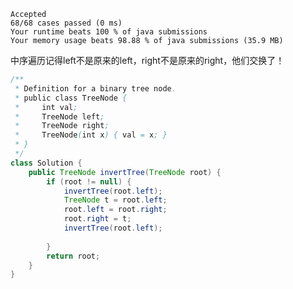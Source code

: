     Accepted
    68/68 cases passed (0 ms)
    Your runtime beats 100 % of java submissions
    Your memory usage beats 98.88 % of java submissions (35.9 MB)

中序遍历记得left不是原来的left，right不是原来的right，他们交换了！
```java
/**
 * Definition for a binary tree node.
 * public class TreeNode {
 *     int val;
 *     TreeNode left;
 *     TreeNode right;
 *     TreeNode(int x) { val = x; }
 * }
 */
class Solution {
    public TreeNode invertTree(TreeNode root) {
        if (root != null) {
            invertTree(root.left);
            TreeNode t = root.left;
            root.left = root.right;
            root.right = t;
            invertTree(root.left);
            
        }
        return root;
    }
}
```